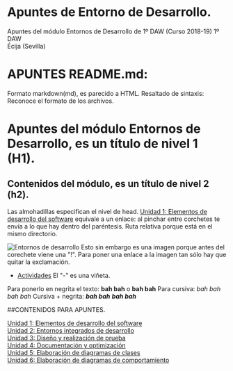 # Apuntes de Entorno de Desarrollo.

Apuntes del módulo Entornos de Desarrollo de 1º DAW (Curso 2018-19)
1º DAW  
Écija (Sevilla)  

# APUNTES README.md:

Formato markdown(md), es parecido a HTML. 
Resaltado de sintaxis: Reconoce el formato de los archivos.
# Apuntes del módulo Entornos de Desarrollo, es un título de nivel 1 (H1).
## Contenidos del módulo, es un título de nivel 2 (h2).
Las almohadillas especifican el nivel de head.
[Unidad 1: Elementos de desarrollo del software](1.ELEMENTOS.md) equivale a un enlace: al pinchar entre corchetes te envía a lo que hay dentro del paréntesis. Ruta relativa porque está en el mismo directorio.

![Entornos de desarrollo](http://jamj2000.github.io/entornosdesarrollo/entornosdesarrollo.png) Esto sin embargo es una imagen porque antes del corechete viene una "!". Para poner una enlace a la imagen tan sólo hay que quitar la exclamación.
- [Actividades](http://jamj2000.github.io/entornosdesarrollo/1/actividades) El "-" es una viñeta.


Para ponerlo en negrita el texto: **bah bah** o __bah bah__
Para cursiva: *bah bah* _bah bah_
Cursiva + negrita: ***bah bah*** ___bah bah___

<!-- Esto es un comentario, creo-->

##CONTENIDOS PARA APUNTES.

[Unidad 1: Elementos de desarrollo del software](1.ELEMENTOS.md)   
[Unidad 2: Entornos integrados de desarrollo](2.ENTORNOS.md)  
[Unidad 3: Diseño y realización de prueba](3.PRUEBAS.md)  
[Unidad 4: Documentación y optimización](4.DOCUMENTACION.md)  
[Unidad 5: Elaboración de diagramas de clases](5.DIAGRAMAS_CLASES.md)  
[Unidad 6: Elaboración de diagramas de comportamiento](6.DIAGRAMAS_COMPORTAMIENTO.md)





